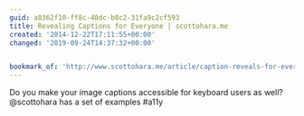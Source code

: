 ```yaml
---
guid: a8362f10-ff8c-40dc-b8c2-31fa9c2cf593
title: Revealing Captions for Everyone | scottohara.me
created: '2014-12-22T17:11:55+00:00'
changed: '2019-09-24T14:37:32+00:00'


bookmark_of: 'http://www.scottohara.me/article/caption-reveals-for-everyone.html'
---
```



Do you make your image captions accessible for keyboard users as well? @scottohara has a set of examples   #a11y
